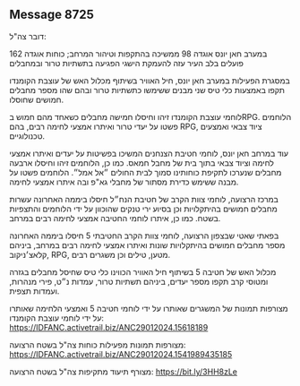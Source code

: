 ## Message 8725

דובר צה"ל:

במערב חאן יונס אוגדה 98 ממשיכה בהתקפות וטיהור המרחב; כוחות אוגדה 162 פועלים בלב העיר עזה להעמקת הישגי הפגיעה בתשתיות טרור ובמחבלים

במסגרת הפעילות במערב חאן יונס, חיל האוויר בשיתוף מכלול האש של עוצבת הקומנדו  תקפו באמצעות כלי טיס שני מבנים ששימשו כתשתיות טרור ובהם שהו מספר מחבלים חמושים שחוסלו.

לוחמי עוצבת הקומנדו זיהו וחיסלו חמישה מחבלים כשאחד מהם חמוש בRPG. הלוחמים פשטו על יעדי טרור ואיתרו אמצעי לחימה רבים, בהם RPG, ציוד צבאי ואמצעים טכנולוגיים.

עוד במרחב חאן יונס, לוחמי חטיבת הצנחנים המשיכו בפשיטות על יעדים ואיתרו אמצעי לחימה וציוד צבאי בתוך בית של מחבל חמאס. כמו כן, הלוחמים זיהו וחיסלו ארבעה מחבלים שנערכו לתקיפת כוחותינו סמוך לבית החולים ״אל אמל״. הלוחמים פשטו על מבנה ששימש כדירת מסתור של מחבלי גא"פ ובה איתרו אמצעי לחימה.

במרכז הרצועה, לוחמי צוות הקרב של חטיבת הנח״ל חיסלו ביממה האחרונה עשרות מחבלים חמושים בהיתקלויות וכן בסיוע ירי טנקים שהוכוון על ידי הלוחמים והתצפיות בשטח. כמו כן, איתרו לוחמי החטיבה אמצעי לחימה רבים במרחב.

בפאתי שאטי שבצפון הרצועה, לוחמי צוות הקרב החטיבתי 5 חיסלו ביממה האחרונה מספר מחבלים חמושים בהיתקלויות שונות ואיתרו אמצעי לחימה רבים במרחב, ביניהם קלאצ׳ניקוב, RPG, מטען, טילים וכן משגרים רבים. 

מכלול האש של חטיבה 5 בשיתוף חיל האוויר הכווינו כלי טיס שחיסל מחבלים בגזרה ומטוסי קרב תקפו מספר יעדים, ביניהם תשתיות טרור, עמדות נ״ט, פירי מנהרות, ועמדות תצפית.  

מצורפות תמונות של המשגרים שאותרו על ידי לוחמי חטיבה 5 ואמצעי הלחימה שאותרו על ידי לוחמי עוצבת הקומנדו: https://IDFANC.activetrail.biz/ANC29012024.15618189

מצורפות תמונות מפעילות כוחות צה"ל בשטח הרצועה: https://IDFANC.activetrail.biz/ANC29012024.1541989435185

מצורף תיעוד מתקיפות צה"ל בשטח הרצועה: https://bit.ly/3HH8zLe

